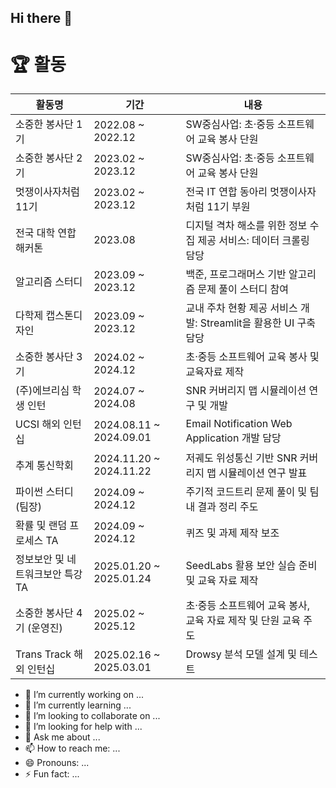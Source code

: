 ## Hi there 👋

# 🏆 **활동**

| **활동명**                         | **기간**                | **내용**                                                                                     |
|-------------------------------------|-------------------------|---------------------------------------------------------------------------------------------|
| 소중한 봉사단 1기                  | 2022.08 ~ 2022.12      | SW중심사업: 초·중등 소프트웨어 교육 봉사 단원                                               |
| 소중한 봉사단 2기                  | 2023.02 ~ 2023.12      | SW중심사업: 초·중등 소프트웨어 교육 봉사 단원                                               |
| 멋쟁이사자처럼 11기                | 2023.02 ~ 2023.12      | 전국 IT 연합 동아리 멋쟁이사자처럼 11기 부원                                                |
| 전국 대학 연합 해커톤              | 2023.08                | 디지털 격차 해소를 위한 정보 수집 제공 서비스: 데이터 크롤링 담당                          |
| 알고리즘 스터디                    | 2023.09 ~ 2023.12      | 백준, 프로그래머스 기반 알고리즘 문제 풀이 스터디 참여                                     |
| 다학제 캡스톤디자인                | 2023.09 ~ 2023.12      | 교내 주차 현황 제공 서비스 개발: Streamlit을 활용한 UI 구축 담당                            |
| 소중한 봉사단 3기                  | 2024.02 ~ 2024.12      | 초·중등 소프트웨어 교육 봉사 및 교육자료 제작                                               |
| (주)에브리심 학생 인턴             | 2024.07 ~ 2024.08      | SNR 커버리지 맵 시뮬레이션 연구 및 개발                                                     |
| UCSI 해외 인턴십                   | 2024.08.11 ~ 2024.09.01 | Email Notification Web Application 개발 담당                                               |
| 추계 통신학회                      | 2024.11.20 ~ 2024.11.22 | 저궤도 위성통신 기반 SNR 커버리지 맵 시뮬레이션 연구 발표                                   |
| 파이썬 스터디 (팀장)               | 2024.09 ~ 2024.12      | 주기적 코드트리 문제 풀이 및 팀 내 결과 정리 주도                                           |
| 확률 및 랜덤 프로세스 TA           | 2024.09 ~ 2024.12      | 퀴즈 및 과제 제작 보조                                                                      |
| 정보보안 및 네트워크보안 특강 TA   | 2025.01.20 ~ 2025.01.24 | SeedLabs 활용 보안 실습 준비 및 교육 자료 제작                                              |
| 소중한 봉사단 4기 (운영진)          | 2025.02 ~ 2025.12      | 초·중등 소프트웨어 교육 봉사, 교육 자료 제작 및 단원 교육 주도                              |
| Trans Track 해외 인턴십        | 2025.02.16 ~ 2025.03.01     | Drowsy 분석 모델 설계 및 테스트                                                         |


- 🔭 I’m currently working on ...
- 🌱 I’m currently learning ...
- 👯 I’m looking to collaborate on ...
- 🤔 I’m looking for help with ...
- 💬 Ask me about ...
- 📫 How to reach me: ...
- 😄 Pronouns: ...
- ⚡ Fun fact: ...

